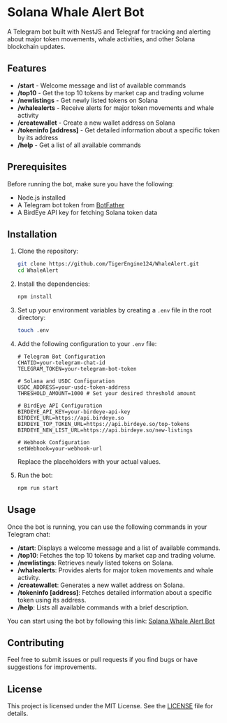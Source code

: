 # Solana Whale Alert Bot

A Telegram bot built with NestJS and Telegraf for tracking and alerting about major token movements, whale activities, and other Solana blockchain updates.

## Features

- **/start** - Welcome message and list of available commands
- **/top10** - Get the top 10 tokens by market cap and trading volume
- **/newlistings** - Get newly listed tokens on Solana
- **/whalealerts** - Receive alerts for major token movements and whale activity
- **/createwallet** - Create a new wallet address on Solana
- **/tokeninfo [address]** - Get detailed information about a specific token by its address
- **/help** - Get a list of all available commands

## Prerequisites

Before running the bot, make sure you have the following:

- Node.js installed
- A Telegram bot token from [BotFather](https://core.telegram.org/bots#botfather)
- A BirdEye API key for fetching Solana token data

## Installation

1. Clone the repository:

   ```bash
   git clone https://github.com/TigerEngine124/WhaleAlert.git
   cd WhaleAlert
   ```

2. Install the dependencies:

   ```bash
   npm install
   ```

3. Set up your environment variables by creating a `.env` file in the root directory:

   ```bash
   touch .env
   ```

4. Add the following configuration to your `.env` file:

   ```plaintext
   # Telegram Bot Configuration
   CHATID=your-telegram-chat-id
   TELEGRAM_TOKEN=your-telegram-bot-token

   # Solana and USDC Configuration
   USDC_ADDRESS=your-usdc-token-address
   THRESHOLD_AMOUNT=1000 # Set your desired threshold amount

   # BirdEye API Configuration
   BIRDEYE_API_KEY=your-birdeye-api-key
   BIRDEYE_URL=https://api.birdeye.so
   BIRDEYE_TOP_TOKEN_URL=https://api.birdeye.so/top-tokens
   BIRDEYE_NEW_LIST_URL=https://api.birdeye.so/new-listings

   # Webhook Configuration
   setWebhook=your-webhook-url
   ```

   Replace the placeholders with your actual values.

5. Run the bot:

   ```bash
   npm run start
   ```

## Usage

Once the bot is running, you can use the following commands in your Telegram chat:

- **/start**: Displays a welcome message and a list of available commands.
- **/top10**: Fetches the top 10 tokens by market cap and trading volume.
- **/newlistings**: Retrieves newly listed tokens on Solana.
- **/whalealerts**: Provides alerts for major token movements and whale activity.
- **/createwallet**: Generates a new wallet address on Solana.
- **/tokeninfo [address]**: Fetches detailed information about a specific token using its address.
- **/help**: Lists all available commands with a brief description.

You can start using the bot by following this link: [Solana Whale Alert Bot](https://t.me/jest_test_Whale_bot)

## Contributing

Feel free to submit issues or pull requests if you find bugs or have suggestions for improvements.

## License

This project is licensed under the MIT License. See the [LICENSE](LICENSE) file for details.
